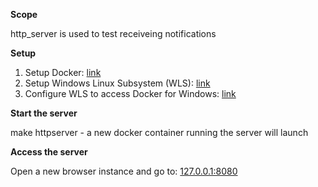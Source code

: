 **Scope**

http_server is used to test receiveing notifications

**Setup**
1. Setup Docker: [link](https://docs.docker.com/docker-for-windows/)
2. Setup Windows Linux Subsystem (WLS): [link](https://docs.microsoft.com/en-us/windows/wsl/install-win10)
3. Configure WLS to access Docker for Windows: [link](https://nickjanetakis.com/blog/setting-up-docker-for-windows-and-wsl-to-work-flawlessly)

**Start the server**

make httpserver - a new docker container running the server will launch

**Access the server**

Open a new browser instance and go to: [127.0.0.1:8080](127.0.0.1:8080)